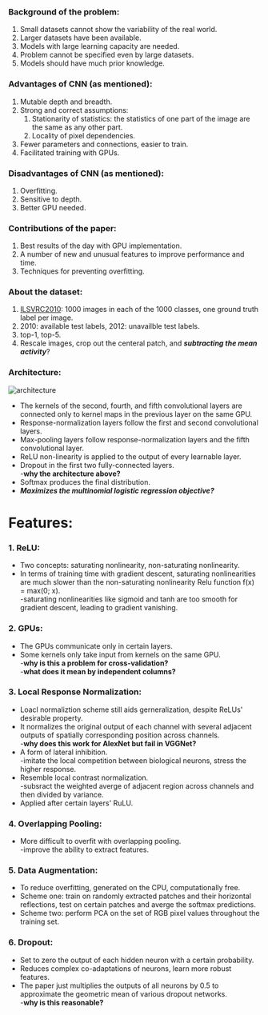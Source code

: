 ### Background of the problem:
1. Small datasets cannot show the variability of the real world.
2. Larger datasets have been available.
3. Models with large learning capacity are needed.
4. Problem cannot be specified even by large datasets.
5. Models should have much prior knowledge.

### Advantages of CNN (as mentioned):
1. Mutable depth and breadth.
2. Strong and correct assumptions:  
   1. Stationarity of statistics: the statistics of one part of the image are the same as any other part.
   2. Locality of pixel dependencies.
3. Fewer parameters and connections, easier to train.
4. Facilitated training with GPUs.

### Disadvantages of CNN (as mentioned):
1. Overfitting.
2. Sensitive to depth.
3. Better GPU needed.

### Contributions of the paper:
1. Best results of the day with GPU implementation.
2. A number of new and unusual features to improve performance and time.
3. Techniques for preventing overfitting.

### About the dataset:
1. [ILSVRC2010](http://image-net.org/challenges/LSVRC/2010/): 1000 images in each of the 1000 classes, one ground truth label per image.
2. 2010: available test labels, 2012: unavailble test labels.
3. top-1, top-5.
4. Rescale images, crop out the centeral patch, and ***subtracting the mean activity***?

### Architecture:
![architecture](https://github.com/Cei1ing/AIClub2018_CV/blob/master/AlexNet/Architecture.JPG?raw=true)
* The kernels of the second, fourth, and fifth convolutional layers are connected only to kernel maps in the previous layer on the same GPU.
* Response-normalization layers follow the first and second convolutional layers. 
* Max-pooling layers follow response-normalization layers and the fifth convolutional layer.
* ReLU non-linearity is applied to the output of every learnable layer.  
* Dropout in the first two fully-connected layers.  
-**why the architecture above?**
* Softmax produces the final distribution.
* ***Maximizes the multinomial logistic regression objective?***

# Features:
### 1. ReLU:
* Two concepts: saturating nonlinearity, non-saturating nonlinearity.
* In terms of training time with gradient descent, saturating nonlinearities are much slower than the non-saturating nonlinearity Relu function f(x) = max(0; x).  
-saturating nonlinearities like sigmoid and tanh are too smooth for gradient descent, leading to gradient vanishing.

### 2. GPUs:
* The GPUs communicate only in certain layers.
* Some kernels only take input from kernels on the same GPU.  
-**why is this a problem for cross-validation?**  
-**what does it mean by independent columns?**

### 3. Local Response Normalization:
* Loacl normaliztion scheme still aids gerneralization, despite ReLUs' desirable property.
* It normalizes the original output of each channel with several adjacent outputs of spatially corresponding position across channels.  
-**why does this work for AlexNet but fail in VGGNet?**
* A form of lateral inhibition.  
-imitate the local competition between biological neurons, stress the higher response. 
* Resemble local contrast normalization.  
-subsract the weighted averge of adjacent region across channels and then divided by variance.  
* Applied after certain layers' RuLU.

### 4. Overlapping Pooling:
* More difficult to overfit with overlapping pooling.  
-improve the ability to extract features. 

### 5. Data Augmentation:
* To reduce overfitting, generated on the CPU, computationally free.
* Scheme one: train on randomly extracted patches and their horizontal reflections, test on certain patches and averge the softmax predictions.
* Scheme two: perform PCA on the set of RGB pixel values throughout the training set.

### 6. Dropout:
* Set to zero the output of each hidden neuron with a certain probability.
* Reduces complex co-adaptations of neurons, learn more robust features.
* The paper just multiplies the outputs of all neurons by 0.5 to approximate the geometric mean of various dropout networks.  
-**why is this reasonable?**
